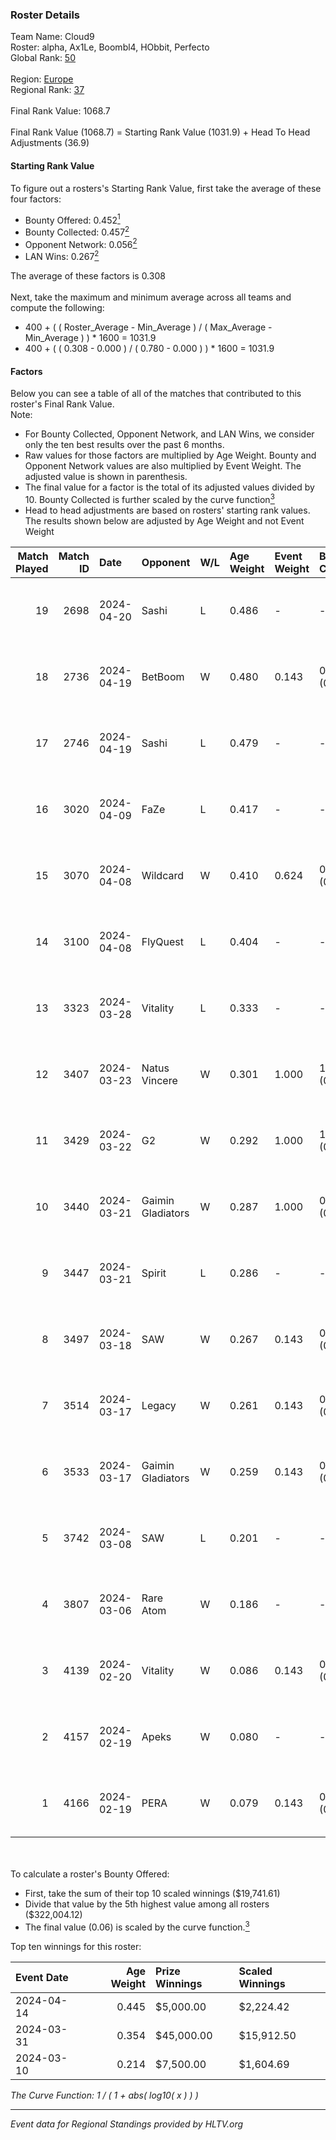 ### Roster Details<br />
Team Name: Cloud9<br />
Roster: alpha, Ax1Le, Boombl4, HObbit, Perfecto<br />
Global Rank: [50](../standings_global.md)<br />
<br />
Region: [Europe]( ../standings_europe.md)<br />
Regional Rank: [37]( ../standings_europe.md)<br />
<br />
Final Rank Value:  1068.7<br />
<br />
Final Rank Value (1068.7) = Starting Rank Value (1031.9) + Head To Head Adjustments (36.9)<br />

#### Starting Rank Value<br />
To figure out a rosters's Starting Rank Value, first take the average of these four factors:<br />
- Bounty Offered: 0.452[<sup>1</sup>](#table2)
- Bounty Collected: 0.457[<sup>2</sup>](#table1)
- Opponent Network: 0.056[<sup>2</sup>](#table1)
- LAN Wins: 0.267[<sup>2</sup>](#table1)

The average of these factors is 0.308<br />
<br />
Next, take the maximum and minimum average across all teams and compute the following:<br />
- 400 + ( ( Roster_Average - Min_Average ) / ( Max_Average - Min_Average ) ) * 1600 = 1031.9
- 400 + ( ( 0.308 - 0.000 ) / ( 0.780 - 0.000 ) ) * 1600 = 1031.9


#### Factors<br />
Below you can see a table of all of the matches that contributed to this roster's Final Rank Value.<br />
Note:<br />

- For Bounty Collected, Opponent Network, and LAN Wins, we consider only the ten best results over the past 6 months.
- Raw values for those factors are multiplied by Age Weight. Bounty and Opponent Network values are also multiplied by Event Weight. The adjusted value is shown in parenthesis.
- The final value for a factor is the total of its adjusted values divided by 10. Bounty Collected is further scaled by the curve function[<sup>3</sup>](#curveFunction)
- Head to head adjustments are based on rosters' starting rank values. The results shown below are adjusted by Age Weight and not Event Weight
<span id="table1"></span><br />


| Match Played | Match ID | Date       | Opponent          | W/L | Age Weight | Event Weight | Bounty Collected | Opponent Network | LAN Wins  | H2H Adj. | Roster                                       |
| -: | -: | :- | :- | :- | :- | :- | :- | :- | :- | -: | :- |
|           19 |     2698 | 2024-04-20 | Sashi             | L   | 0.486      | -            | -                | -                | -         |    -6.32 | alpha, Ax1Le, Boombl4, HObbit, Perfecto      |
|           18 |     2736 | 2024-04-19 | BetBoom           | W   | 0.480      | 0.143        | 0.249 (0.017)    | 0.529 (0.036)    | -         |    13.15 | alpha, Ax1Le, Boombl4, HObbit, Perfecto      |
|           17 |     2746 | 2024-04-19 | Sashi             | L   | 0.479      | -            | -                | -                | -         |    -6.21 | alpha, Ax1Le, Boombl4, HObbit, Perfecto      |
|           16 |     3020 | 2024-04-09 | FaZe              | L   | 0.417      | -            | -                | -                | -         |    -0.39 | Ax1Le, Boombl4, electroNic, HObbit, Perfecto |
|           15 |     3070 | 2024-04-08 | Wildcard          | W   | 0.410      | 0.624        | 0.048 (0.012)    | 0.429 (0.110)    | 1 (0.410) |     3.50 | Ax1Le, Boombl4, electroNic, HObbit, Perfecto |
|           14 |     3100 | 2024-04-08 | FlyQuest          | L   | 0.404      | -            | -                | -                | -         |    -4.78 | Ax1Le, Boombl4, electroNic, HObbit, Perfecto |
|           13 |     3323 | 2024-03-28 | Vitality          | L   | 0.333      | -            | -                | -                | -         |    -0.13 | Ax1Le, Boombl4, electroNic, HObbit, Perfecto |
|           12 |     3407 | 2024-03-23 | Natus Vincere     | W   | 0.301      | 1.000        | 1.000 (0.301)    | 0.365 (0.110)    | 1 (0.301) |     9.41 | Ax1Le, Boombl4, electroNic, HObbit, Perfecto |
|           11 |     3429 | 2024-03-22 | G2                | W   | 0.292      | 1.000        | 1.000 (0.292)    | 0.490 (0.143)    | 1 (0.292) |     9.15 | Ax1Le, Boombl4, electroNic, HObbit, Perfecto |
|           10 |     3440 | 2024-03-21 | Gaimin Gladiators | W   | 0.287      | 1.000        | 0.037 (0.011)    | 0.342 (0.098)    | 1 (0.287) |     3.78 | Ax1Le, Boombl4, electroNic, HObbit, Perfecto |
|            9 |     3447 | 2024-03-21 | Spirit            | L   | 0.286      | -            | -                | -                | -         |    -0.07 | Ax1Le, Boombl4, electroNic, HObbit, Perfecto |
|            8 |     3497 | 2024-03-18 | SAW               | W   | 0.267      | 0.143        | 0.105 (0.004)    | 0.530 (0.020)    | 1 (0.267) |     5.73 | Ax1Le, Boombl4, electroNic, HObbit, Perfecto |
|            7 |     3514 | 2024-03-17 | Legacy            | W   | 0.261      | 0.143        | 0.122 (0.005)    | 0.635 (0.024)    | 1 (0.261) |     3.98 | Ax1Le, Boombl4, electroNic, HObbit, Perfecto |
|            6 |     3533 | 2024-03-17 | Gaimin Gladiators | W   | 0.259      | 0.143        | 0.037 (0.001)    | 0.342 (0.013)    | 1 (0.259) |     3.36 | Ax1Le, Boombl4, electroNic, HObbit, Perfecto |
|            5 |     3742 | 2024-03-08 | SAW               | L   | 0.201      | -            | -                | -                | -         |    -2.02 | Ax1Le, Boombl4, electroNic, HObbit, Perfecto |
|            4 |     3807 | 2024-03-06 | Rare Atom         | W   | 0.186      | -            | -                | -                | -         |     0.36 | Ax1Le, Boombl4, electroNic, HObbit, Perfecto |
|            3 |     4139 | 2024-02-20 | Vitality          | W   | 0.086      | 0.143        | 0.648 (0.008)    | 0.376 (0.005)    | 1 (0.086) |     2.67 | Ax1Le, Boombl4, electroNic, HObbit, Perfecto |
|            2 |     4157 | 2024-02-19 | Apeks             | W   | 0.080      | -            | -                | -                | 1 (0.080) |     0.82 | Ax1Le, Boombl4, electroNic, HObbit, Perfecto |
|            1 |     4166 | 2024-02-19 | PERA              | W   | 0.079      | 0.143        | 0.048 (0.001)    | 0.446 (0.005)    | 1 (0.079) |     0.90 | Ax1Le, Boombl4, electroNic, HObbit, Perfecto |

<br />
<span id="table2"></span><br />
To calculate a roster's Bounty Offered:<br />

- First, take the sum of their top 10 scaled winnings ($19,741.61)
- Divide that value by the 5th highest value among all rosters ($322,004.12)
- The final value (0.06) is scaled by the curve function.[<sup>3</sup>](#curveFunction)

Top ten winnings for this roster:<br />

| Event Date | Age Weight | Prize Winnings | Scaled Winnings |
| :- | -: | :- | :- |
| 2024-04-14 |      0.445 | $5,000.00      | $2,224.42       |
| 2024-03-31 |      0.354 | $45,000.00     | $15,912.50      |
| 2024-03-10 |      0.214 | $7,500.00      | $1,604.69       |


<span id="curveFunction"></span>_The Curve Function: 1 / ( 1 + abs( log10( x ) ) )_<br />

---
_Event data for Regional Standings provided by HLTV.org_<br />

